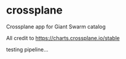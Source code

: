 # crossplane

Crossplane app for Giant Swarm catalog

All credit to https://charts.crossplane.io/stable

testing pipeline...
